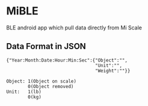 # MiBLE
BLE android app which pull data directly from Mi Scale

## Data Format in JSON
```
{"Year:Month:Date:Hour:Min:Sec":{"Object":"", 
                                 "Unit":"", 
                                 "Weight":""}}

Object: 1(Object on scale)
        0(Object removed)
Unit:   1(lb)
        0(kg)
```
